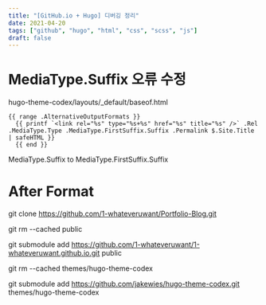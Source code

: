 ```yaml
---
title: "[GitHub.io + Hugo] 디버깅 정리"
date: 2021-04-20
tags: ["github", "hugo", "html", "css", "scss", "js"]
draft: false
---
```


MediaType.Suffix 오류 수정  
======================================================================
hugo-theme-codex/layouts/_default/baseof.html
~~~
{{ range .AlternativeOutputFormats }} 
  {{ printf `<link rel="%s" type="%s+%s" href="%s" title="%s" />` .Rel .MediaType.Type .MediaType.FirstSuffix.Suffix .Permalink $.Site.Title | safeHTML }} 
  {{ end }}
~~~
MediaType.Suffix to MediaType.FirstSuffix.Suffix


After Format
======================================================================
git clone https://github.com/1-whateveruwant/Portfolio-Blog.git

git rm --cached public

git submodule add https://github.com/1-whateveruwant/1-whateveruwant.github.io.git public

git rm --cached themes/hugo-theme-codex

git submodule add https://github.com/jakewies/hugo-theme-codex.git themes/hugo-theme-codex
